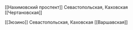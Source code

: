 [[Нахимовский проспект]]
Севастопольская, Каховская
[[Чертановская]]

[[Зюзино]]
Севастопольская, Каховская
[[Варшавская]]